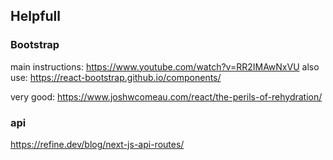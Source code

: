 ## Helpfull

### Bootstrap
main instructions: https://www.youtube.com/watch?v=RR2IMAwNxVU
also use: https://react-bootstrap.github.io/components/

very good: https://www.joshwcomeau.com/react/the-perils-of-rehydration/


### api

https://refine.dev/blog/next-js-api-routes/
